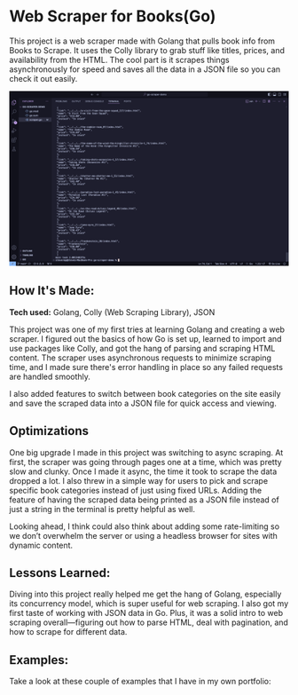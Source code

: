 # Web Scraper for Books(Go)
This project is a web scraper made with Golang that pulls book info from Books to Scrape. It uses the Colly library to grab stuff like titles, prices, and availability from the HTML. The cool part is it scrapes things asynchronously for speed and saves all the data in a JSON file so you can check it out easily.



![img of scraper results](https://github.com/StewedDownSteve/Go-html-web-scraper/blob/main/go-scraper-demo/Go-web-scraper-data-SH.png)

## How It's Made:

**Tech used:** Golang, Colly (Web Scraping Library), JSON

This project was one of my first tries at learning Golang and creating a web scraper. I figured out the basics of how Go is set up, learned to import and use packages like Colly, and got the hang of parsing and scraping HTML content. The scraper uses asynchronous requests to minimize scraping time, and I made sure there's error handling in place so any failed requests are handled smoothly. 

I also added features to switch between book categories on the site easily and save the scraped data into a JSON file for quick access and viewing.

## Optimizations
One big upgrade I made in this project was switching to async scraping. At first, the scraper was going through pages one at a time, which was pretty slow and clunky. Once I made it async, the time it took to scrape the data dropped a lot. I also threw in a simple way for users to pick and scrape specific book categories instead of just using fixed URLs. Adding the feature of having the scraped data being printed as a JSON file instead of just a string in the terminal is pretty helpful as well.

Looking ahead, I think could also think about adding some rate-limiting so we don’t overwhelm the server or using a headless browser for sites with dynamic content.

## Lessons Learned:

Diving into this project really helped me get the hang of Golang, especially its concurrency model, which is super useful for web scraping. I also got my first taste of working with JSON data in Go. Plus, it was a solid intro to web scraping overall—figuring out how to parse HTML, deal with pagination, and how to scrape for different data.

## Examples:
Take a look at these couple of examples that I have in my own portfolio:



